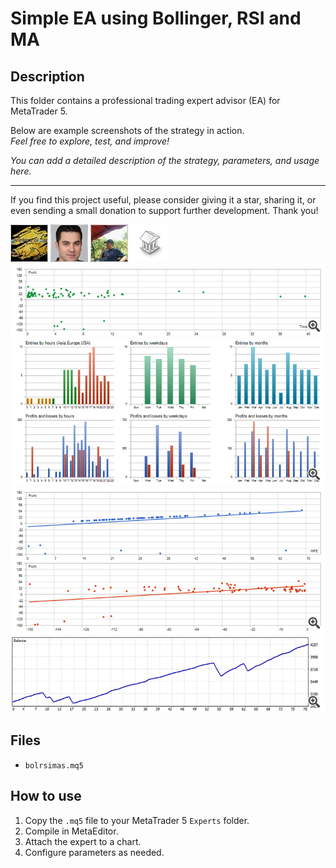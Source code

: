 # Simple EA using Bollinger, RSI and MA

## Description
This folder contains a professional trading expert advisor (EA) for MetaTrader 5.

Below are example screenshots of the strategy in action.  
*Feel free to explore, test, and improve!*

*You can add a detailed description of the strategy, parameters, and usage here.*

---

If you find this project useful, please consider giving it a star, sharing it, or even sending a small donation to support further development. Thank you!

![Screenshot](5F625543-0546.jpg)
![Screenshot](63ee7fbe-743c.jpg)
![Screenshot](6819e8d7-272e.jpg)
![Screenshot](library.png)
![Screenshot](ReportTester-67007332_EU-holding__1.png)
![Screenshot](ReportTester-67007332_EU-hst__1.png)
![Screenshot](ReportTester-67007332_EU-mfemae__1.png)
![Screenshot](ReportTester-67007332_EU__1.png)

## Files
- `bolrsimas.mq5`

## How to use
1. Copy the `.mq5` file to your MetaTrader 5 `Experts` folder.
2. Compile in MetaEditor.
3. Attach the expert to a chart.
4. Configure parameters as needed.
